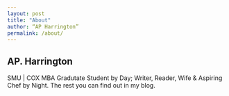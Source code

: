 ```yaml
---
layout: post
title: "About"
author: “AP Harrington”
permalink: /about/
---
```


## AP. Harrington
SMU | COX MBA Gradutate Student by Day; Writer, Reader, Wife & Aspiring Chef by Night. 
The rest you can find out in my blog. 
